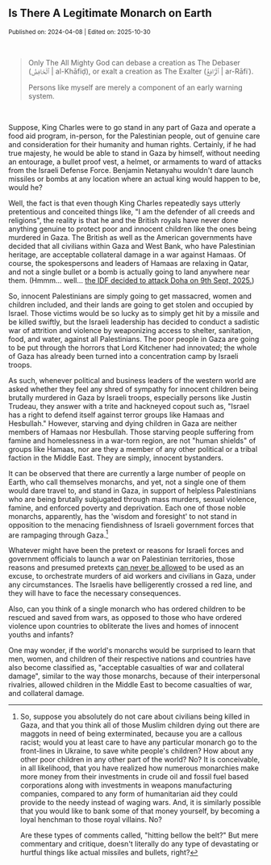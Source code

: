 ## Is There A Legitimate Monarch on Earth

<sub>Published on: 2024-04-08 | Edited on: 2025-10-30</sub>

<br>

>Only The All Mighty God can debase a creation as The Debaser (ٱلْخَافِضُ | al-Khāfiḍ), or exalt a creation as The Exalter (ٱلْرَّافِعُ | ar-Rāfiʿ). 
>
>Persons like myself are merely a component of an early warning system. 

<br>

Suppose, King Charles were to go stand in any part of Gaza and operate a food aid program, in-person, for the Palestinian people, out of genuine care and consideration for their humanity and human rights. Certainly, if he had true majesty, he would be able to stand in Gaza by himself, without needing an entourage, a bullet proof vest, a helmet, or armaments to ward of attacks from the Israeli Defense Force. Benjamin Netanyahu wouldn't dare launch missiles or bombs at any location where an actual king would happen to be, would he? 

Well, the fact is that even though King Charles repeatedly says utterly pretentious and conceited things like, "I am the defender of all creeds and religions", the reality is that he and the British royals have never done anything genuine to protect poor and innocent children like the ones being murdered in Gaza. The British as well as the American governments have decided that all civilians within Gaza and West Bank, who have Palestinian heritage, are acceptable collateral damage in a war against Hamaas. Of course, the spokespersons and leaders of Hamaas are relaxing in Qatar, and not a single bullet or a bomb is actually going to land anywhere near them. (Hmmm... well... [the IDF decided to attack Doha on 9th Sept, 2025.](en.wikipedia.org/wiki/Israeli_attack_on_Doha))   

So, innocent Palestinians are simply going to get massacred, women and children included, and their lands are going to get stolen and occupied by Israel. Those victims would be so lucky as to simply get hit by a missile and be killed swiftly, but the Israeli leadership has decided to conduct a sadistic war of attrition and violence by weaponizing access to shelter, sanitation, food, and water, against all Palestinians. The poor people in Gaza are going to be put through the horrors that Lord Kitchener had innovated; the whole of Gaza has already been turned into a concentration camp by Israeli troops. 

As such, whenever political and business leaders of the western world are asked whether they feel any shred of sympathy for innocent children being brutally murdered in Gaza by Israeli troops, especially persons like Justin Trudeau, they answer with a trite and hackneyed copout such as, "Israel has a right to defend itself against terror groups like Hamaas and Hesbullah." However, starving and dying children in Gaza are neither members of Hamaas nor Hesbullah. Those starving people suffering from famine and homelessness in a war-torn region, are not "human shields" of groups like Hamaas, nor are they a member of any other political or a tribal faction in the Middle East. They are simply, innocent bystanders. 

It can be observed that there are currently a large number of people on Earth, who call themselves monarchs, and yet, not a single one of them would dare travel to, and stand in Gaza, in support of helpless Palestinians who are being brutally subjugated through mass murders, sexual violence, famine, and enforced poverty and deprivation. Each one of those noble monarchs, apparently, has the 'wisdom and foresight' to not stand in opposition to the menacing fiendishness of Israeli government forces that are rampaging through Gaza.[^1] 

Whatever might have been the pretext or reasons for Israeli forces and government officials to launch a war on Palestinian territories, those reasons and presumed pretexts <ins>can never be allowed</ins> to be used as an excuse, to orchestrate murders of aid workers and civilians in Gaza, under any circumstances. The Israelis have belligerently crossed a red line, and they will have to face the necessary consequences. 

Also, can you think of a single monarch who has ordered children to be rescued and saved from wars, as opposed to those who have ordered violence upon countries to obliterate the lives and homes of innocent youths and infants?   

One may wonder, if the world's monarchs would be surprised to learn that men, women, and children of their respective nations and countries have also become classified as, "acceptable casualties of war and collateral damage", similar to the way those monarchs, because of their interpersonal rivalries, allowed children in the Middle East to become casualties of war, and collateral damage. 

[^1]: So, suppose you absolutely do not care about civilians being killed in Gaza, and that you think all of those Muslim children dying out there are maggots in need of being exterminated, because you are a callous racist; would you at least care to have any particular monarch go to the front-lines in Ukraine, to save white people's children? How about any other poor children in any other part of the world? No? It is conceivable, in all likelihood, that you have realized how numerous monarchies make more money from their investments in crude oil and fossil fuel based corporations along with investments in weapons manufacturing companies, compared to any form of humanitarian aid they could provide to the needy instead of waging wars. And, it is similarly possible that you would like to bank some of that money yourself, by becoming a loyal henchman to those royal villains. No?   
    
    Are these types of comments called, "hitting bellow the belt?" But mere commentary and critique, doesn't literally do any type of devastating or hurtful things like actual missiles and bullets, right?